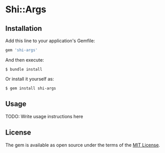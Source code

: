 # Shi::Args

## Installation

Add this line to your application's Gemfile:

```ruby
gem 'shi-args'
```

And then execute:

    $ bundle install

Or install it yourself as:

    $ gem install shi-args

## Usage

TODO: Write usage instructions here

## License

The gem is available as open source under the terms of the [MIT License](https://opensource.org/licenses/MIT).
